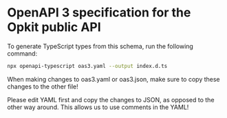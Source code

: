 # OpenAPI 3 specification for the Opkit public API

To generate TypeScript types from this schema, run the following command:

```bash
npx openapi-typescript oas3.yaml --output index.d.ts
```

When making changes to oas3.yaml or oas3.json, make sure to copy these changes to the other file!

Please edit YAML first and copy the changes to JSON, as opposed to the other way around. This allows us to use comments in the YAML!
